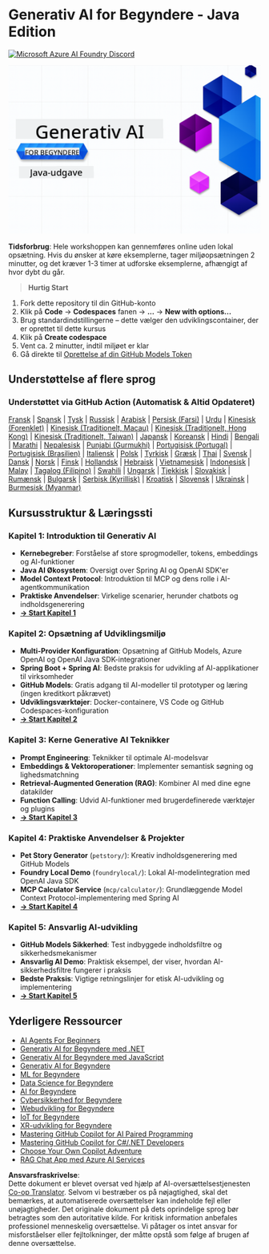 <!--
CO_OP_TRANSLATOR_METADATA:
{
  "original_hash": "ff95bb9d60ecd46e1a2215e341062967",
  "translation_date": "2025-07-26T17:34:49+00:00",
  "source_file": "README.md",
  "language_code": "da"
}
-->
# Generativ AI for Begyndere - Java Edition
[![Microsoft Azure AI Foundry Discord](https://dcbadge.limes.pink/api/server/ByRwuEEgH4)](https://discord.com/invite/ByRwuEEgH4)

![Generativ AI for Begyndere - Java Edition](../../translated_images/beg-genai-series.61edc4a6b2cc54284fa2d70eda26dc0ca2669e26e49655b842ea799cd6e16d2a.da.png)

**Tidsforbrug**: Hele workshoppen kan gennemføres online uden lokal opsætning. Hvis du ønsker at køre eksemplerne, tager miljøopsætningen 2 minutter, og det kræver 1-3 timer at udforske eksemplerne, afhængigt af hvor dybt du går.

> **Hurtig Start**

1. Fork dette repository til din GitHub-konto
2. Klik på **Code** → **Codespaces** fanen → **...** → **New with options...**
3. Brug standardindstillingerne – dette vælger den udviklingscontainer, der er oprettet til dette kursus
4. Klik på **Create codespace**
5. Vent ca. 2 minutter, indtil miljøet er klar
6. Gå direkte til [Oprettelse af din GitHub Models Token](./02-SetupDevEnvironment/README.md#step-2-create-a-github-personal-access-token)

## Understøttelse af flere sprog

### Understøttet via GitHub Action (Automatisk & Altid Opdateret)

[Fransk](../fr/README.md) | [Spansk](../es/README.md) | [Tysk](../de/README.md) | [Russisk](../ru/README.md) | [Arabisk](../ar/README.md) | [Persisk (Farsi)](../fa/README.md) | [Urdu](../ur/README.md) | [Kinesisk (Forenklet)](../zh/README.md) | [Kinesisk (Traditionelt, Macau)](../mo/README.md) | [Kinesisk (Traditionelt, Hong Kong)](../hk/README.md) | [Kinesisk (Traditionelt, Taiwan)](../tw/README.md) | [Japansk](../ja/README.md) | [Koreansk](../ko/README.md) | [Hindi](../hi/README.md) | [Bengali](../bn/README.md) | [Marathi](../mr/README.md) | [Nepalesisk](../ne/README.md) | [Punjabi (Gurmukhi)](../pa/README.md) | [Portugisisk (Portugal)](../pt/README.md) | [Portugisisk (Brasilien)](../br/README.md) | [Italiensk](../it/README.md) | [Polsk](../pl/README.md) | [Tyrkisk](../tr/README.md) | [Græsk](../el/README.md) | [Thai](../th/README.md) | [Svensk](../sv/README.md) | [Dansk](./README.md) | [Norsk](../no/README.md) | [Finsk](../fi/README.md) | [Hollandsk](../nl/README.md) | [Hebraisk](../he/README.md) | [Vietnamesisk](../vi/README.md) | [Indonesisk](../id/README.md) | [Malay](../ms/README.md) | [Tagalog (Filipino)](../tl/README.md) | [Swahili](../sw/README.md) | [Ungarsk](../hu/README.md) | [Tjekkisk](../cs/README.md) | [Slovakisk](../sk/README.md) | [Rumænsk](../ro/README.md) | [Bulgarsk](../bg/README.md) | [Serbisk (Kyrillisk)](../sr/README.md) | [Kroatisk](../hr/README.md) | [Slovensk](../sl/README.md) | [Ukrainsk](../uk/README.md) | [Burmesisk (Myanmar)](../my/README.md)

## Kursusstruktur & Læringssti

### **Kapitel 1: Introduktion til Generativ AI**
- **Kernebegreber**: Forståelse af store sprogmodeller, tokens, embeddings og AI-funktioner
- **Java AI Økosystem**: Oversigt over Spring AI og OpenAI SDK'er
- **Model Context Protocol**: Introduktion til MCP og dens rolle i AI-agentkommunikation
- **Praktiske Anvendelser**: Virkelige scenarier, herunder chatbots og indholdsgenerering
- **[→ Start Kapitel 1](./01-IntroToGenAI/README.md)**

### **Kapitel 2: Opsætning af Udviklingsmiljø**
- **Multi-Provider Konfiguration**: Opsætning af GitHub Models, Azure OpenAI og OpenAI Java SDK-integrationer
- **Spring Boot + Spring AI**: Bedste praksis for udvikling af AI-applikationer til virksomheder
- **GitHub Models**: Gratis adgang til AI-modeller til prototyper og læring (ingen kreditkort påkrævet)
- **Udviklingsværktøjer**: Docker-containere, VS Code og GitHub Codespaces-konfiguration
- **[→ Start Kapitel 2](./02-SetupDevEnvironment/README.md)**

### **Kapitel 3: Kerne Generative AI Teknikker**
- **Prompt Engineering**: Teknikker til optimale AI-modelsvar
- **Embeddings & Vektoroperationer**: Implementer semantisk søgning og lighedsmatchning
- **Retrieval-Augmented Generation (RAG)**: Kombiner AI med dine egne datakilder
- **Function Calling**: Udvid AI-funktioner med brugerdefinerede værktøjer og plugins
- **[→ Start Kapitel 3](./03-CoreGenerativeAITechniques/README.md)**

### **Kapitel 4: Praktiske Anvendelser & Projekter**
- **Pet Story Generator** (`petstory/`): Kreativ indholdsgenerering med GitHub Models
- **Foundry Local Demo** (`foundrylocal/`): Lokal AI-modelintegration med OpenAI Java SDK
- **MCP Calculator Service** (`mcp/calculator/`): Grundlæggende Model Context Protocol-implementering med Spring AI
- **[→ Start Kapitel 4](./04-PracticalSamples/README.md)**

### **Kapitel 5: Ansvarlig AI-udvikling**
- **GitHub Models Sikkerhed**: Test indbyggede indholdsfiltre og sikkerhedsmekanismer
- **Ansvarlig AI Demo**: Praktisk eksempel, der viser, hvordan AI-sikkerhedsfiltre fungerer i praksis
- **Bedste Praksis**: Vigtige retningslinjer for etisk AI-udvikling og implementering
- **[→ Start Kapitel 5](./05-ResponsibleGenAI/README.md)**

## Yderligere Ressourcer

- [AI Agents For Beginners](https://github.com/microsoft/ai-agents-for-beginners)
- [Generativ AI for Begyndere med .NET](https://github.com/microsoft/Generative-AI-for-beginners-dotnet)
- [Generativ AI for Begyndere med JavaScript](https://github.com/microsoft/generative-ai-with-javascript)
- [Generativ AI for Begyndere](https://github.com/microsoft/generative-ai-for-beginners)
- [ML for Begyndere](https://aka.ms/ml-beginners)
- [Data Science for Begyndere](https://aka.ms/datascience-beginners)
- [AI for Begyndere](https://aka.ms/ai-beginners)
- [Cybersikkerhed for Begyndere](https://github.com/microsoft/Security-101)
- [Webudvikling for Begyndere](https://aka.ms/webdev-beginners)
- [IoT for Begyndere](https://aka.ms/iot-beginners)
- [XR-udvikling for Begyndere](https://github.com/microsoft/xr-development-for-beginners)
- [Mastering GitHub Copilot for AI Paired Programming](https://aka.ms/GitHubCopilotAI)
- [Mastering GitHub Copilot for C#/.NET Developers](https://github.com/microsoft/mastering-github-copilot-for-dotnet-csharp-developers)
- [Choose Your Own Copilot Adventure](https://github.com/microsoft/CopilotAdventures)
- [RAG Chat App med Azure AI Services](https://github.com/Azure-Samples/azure-search-openai-demo-java)

**Ansvarsfraskrivelse**:  
Dette dokument er blevet oversat ved hjælp af AI-oversættelsestjenesten [Co-op Translator](https://github.com/Azure/co-op-translator). Selvom vi bestræber os på nøjagtighed, skal det bemærkes, at automatiserede oversættelser kan indeholde fejl eller unøjagtigheder. Det originale dokument på dets oprindelige sprog bør betragtes som den autoritative kilde. For kritisk information anbefales professionel menneskelig oversættelse. Vi påtager os intet ansvar for misforståelser eller fejltolkninger, der måtte opstå som følge af brugen af denne oversættelse.